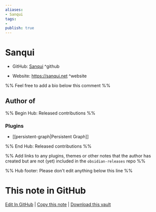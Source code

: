```yaml
---
aliases:
- Sanqui
tags:
- 
publish: true
---
```


# Sanqui

- GitHub: [Sanqui](https://github.com/Sanqui/) ^github
<!-- - Discord: `@` ^discord-->
- Website: <https://sanqui.net> ^website
<!-- - [[Publish sites|Publish site]]: ^publish-->

%% Feel free to add a bio below this comment %%


## Author of

%% Begin Hub: Released contributions %%
### Plugins
- [[persistent-graph|Persistent Graph]]

%% End Hub: Released contributions %%

%% Add links to any plugins, themes or other notes that the author has created but are not (yet) included in the `obsidian-releases` repo %%

<!--
### Unlisted plugins

- 
-->

<!--
### Others

- 
-->

<!--
## Sponsor this author

- [[GitHub sponsors]]: [Sponsor @Sanqui on GitHub Sponsors](https://github.com/sponsors/Sanqui) ^github-sponsor
- [[Buy me a coffee]]: ^buy-me-a-coffee
- [[PayPal]]: ^paypal
- [[Patreon]]: ^patreon

-->

<!--
## Follow this author

- [[YouTube Channels|On YouTube]]: ^youtube
- Twitter: ^twitter
- ...
-->

%% Hub footer: Please don't edit anything below this line %%

# This note in GitHub

<span class="git-footer">[Edit In GitHub](https://github.dev/obsidian-community/obsidian-hub/blob/main/01%20-%20Community/People/Sanqui.md "git-hub-edit-note") | [Copy this note](https://raw.githubusercontent.com/obsidian-community/obsidian-hub/main/01%20-%20Community/People/Sanqui.md "git-hub-copy-note") | [Download this vault](https://github.com/obsidian-community/obsidian-hub/archive/refs/heads/main.zip "git-hub-download-vault") </span>
